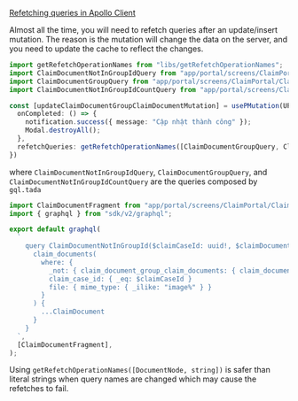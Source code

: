[Refetching queries in Apollo Client](https://www.apollographql.com/docs/react/data/refetching/)

Almost all the time, you will need to refetch queries after an update/insert mutation. The reason is the mutation will change the data on the server, and you need to update the cache to reflect the changes.

```ts
import getRefetchOperationNames from "libs/getRefetchOperationNames";
import ClaimDocumentNotInGroupIdQuery from "app/portal/screens/ClaimPortal/ClaimCaseScreen/screens/ClaimCaseDocumentScreen/component/AddDocumentToGroupModal/graphql/ClaimDocumentNotInGroupIdQuery";
import ClaimDocumentGroupQuery from "app/portal/screens/ClaimPortal/ClaimCaseScreen/screens/ClaimCaseDocumentScreen/component/graphql/ClaimDocumentGroupQuery";
import ClaimDocumentNotInGroupIdCountQuery from "app/portal/screens/ClaimPortal/ClaimCaseScreen/screens/ClaimCaseDocumentScreen/component/graphql/ClaimDocumentNotInGroupIdCountQuery";

const [updateClaimDocumentGroupClaimDocumentMutation] = usePMutation(UPDATE_CLAIM_DOCUMENT_GROUP_CLAIM_DOCUMENT_MUTATION, {
  onCompleted: () => {
    notification.success({ message: "Cập nhật thành công" });
    Modal.destroyAll();
  },
  refetchQueries: getRefetchOperationNames([ClaimDocumentGroupQuery, ClaimDocumentNotInGroupIdCountQuery, ClaimDocumentNotInGroupIdQuery, "someQuery"]),
})
```

where `ClaimDocumentNotInGroupIdQuery`, `ClaimDocumentGroupQuery`, and `ClaimDocumentNotInGroupIdCountQuery` are the queries composed by `gql.tada`

```ts
import ClaimDocumentFragment from "app/portal/screens/ClaimPortal/ClaimCaseScreen/screens/ClaimCaseDocumentScreen/component/graphql/ClaimDocumentFragment";
import { graphql } from "sdk/v2/graphql";

export default graphql(
  `
    query ClaimDocumentNotInGroupId($claimCaseId: uuid!, $claimDocumentGroupId: uuid!) {
      claim_documents(
        where: {
          _not: { claim_document_group_claim_documents: { claim_document_group_id: { _eq: $claimDocumentGroupId } } }
          claim_case_id: { _eq: $claimCaseId }
          file: { mime_type: { _ilike: "image%" } }
        }
      ) {
        ...ClaimDocument
      }
    }
  `,
  [ClaimDocumentFragment],
);
```

Using `getRefetchOperationNames([DocumentNode, string])` is safer than literal strings when query names are changed which may cause the refetches to fail.
